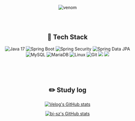<div align="center">

  ![venom](https://capsule-render.vercel.app/api?type=venom&height=200&text=Welcome%20JJH%20github%20!&fontSize=70&color=0:8871e5,100:b678c4&stroke=b678c4)

  <br/>
  <br/>

  ## 🔨 Tech Stack

  ![Java 17](https://img.shields.io/badge/Java-007396?style=flat-square&logo=OpenJDK&logoColor=white)
  ![Spring Boot](https://img.shields.io/badge/Spring_Boot-6DB33F?style=flat-square&logo=springboot&logoColor=white)
  ![Spring Security](https://img.shields.io/badge/Spring_Security-6DB33F?style=flat-square&logo=springsecurity&logoColor=white)
  ![Spring Data JPA](https://img.shields.io/badge/Spring_Data_JPA-6DB33F?style=flat-square&logo=buffer&logoColor=white)  
  ![MySQL](https://img.shields.io/badge/MySQL-4479A1?style=flat-square&logo=MySQL&logoColor=white)
  ![MariaDB](https://img.shields.io/badge/MariaDB-003545?style=flat-square&logo=mariadb&logoColor=white)
  ![Linux](https://img.shields.io/badge/Linux-FCC624?style=flat-square&logo=linux&logoColor=black)
  ![Git](https://img.shields.io/badge/git-%23F05033.svg?style=flat-square&logo=git&logoColor=white)
  <img src="https://img.shields.io/badge/IntelliJ IDEA-000000.svg?style=flat-square&logo=intellij-idea&logoColor=white">
  <img src="https://img.shields.io/badge/DBeaver-4D4D4D?style=flat-square&logo=dbeaver&logoColor=white">

  <br/>
  <br/>
  <br/>

  ## :pencil2: Study log

  [![Velog's GitHub stats](https://velog-readme-stats.vercel.app/api?name=jjjaehoon)](https://github.com/eungyeole/velog-readme-stats)

  [![bi-sz's GitHub stats](https://github-readme-stats.vercel.app/api?username=jjjaehoon&include_all_commits=true&show_icons=true&theme=cobalt)](https://github.com/bi-sz/github-readme-stats)

</div>
